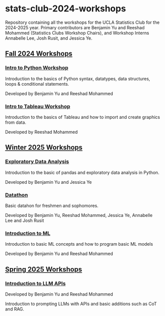 # stats-club-2024-workshops
Repository containing all the workshops for the UCLA Statistics Club for the 2024-2025 year. Primary contributors are Benjamin Yu and Reeshad Mohammed (Statistics Clubs Workshop Chairs), and Workshop Interns Annabelle Lee, Josh Rusit, and Jessica Ye.

## [Fall 2024 Workshops](https://github.com/yubenjamin2022/stats-club-2024-workshops/tree/main/Fall%202024%20Workshops)

### [Intro to Python Workshop](https://github.com/yubenjamin2022/stats-club-2024-workshops/tree/main/Fall%202024%20Workshops/Intro%20to%20Python%20Workshop)

Introduction to the basics of Python syntax, datatypes, data structures, loops & conditional statements.

Developed by Benjamin Yu and Reeshad Mohammed

### [Intro to Tableau Workshop](https://github.com/yubenjamin2022/stats-club-2024-workshops/tree/main/Fall%202024%20Workshops/Intro%20to%20Tableau%20Workshop)

Introduction to the basics of Tableau and how to import and create graphics from data.

Developed by Reeshad Mohammed

## [Winter 2025 Workshops](https://github.com/yubenjamin2022/stats-club-2024-workshops/tree/main/Winter%202025%20Workshops)

### [Exploratory Data Analysis](https://github.com/yubenjamin2022/stats-club-2024-workshops/tree/main/Winter%202025%20Workshops/Exploratory%20Data%20Analysis)

Introduction to the basic of pandas and exploratory data analysis in Python.

Developed by Benjamin Yu and Jessica Ye

### [Datathon](https://github.com/yubenjamin2022/stats-club-2024-workshops/tree/main/Winter%202025%20Workshops/Datathon)

Basic datahon for freshmen and sophomores.

Developed by Benjamin Yu, Reeshad Mohammed, Jessica Ye, Annabelle Lee and Josh Rusit

### [Introduction to ML](https://github.com/yubenjamin2022/stats-club-2024-workshops/tree/main/Winter%202025%20Workshops/Introduction%to%ML)

Introduction to basic ML concepts and how to program basic ML models 

Developed by Benjamin Yu and Reeshad Mohammed

## [Spring 2025 Workshops](https://github.com/yubenjamin2022/stats-club-2024-workshops/tree/main/Spring%202025%20Workshops)

### [Introduction to LLM APIs](https://github.com/yubenjamin2022/stats-club-2024-workshops/tree/main/Spring%202025%20Workshops/Introduction%20to%20LLM%20APIs)

Developed by Benjamin Yu and Reeshad Mohammed 

Introduction to prompting LLMs with APIs and basic additions such as CoT and RAG. 
